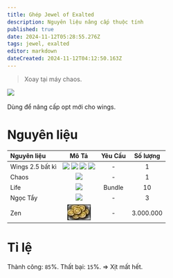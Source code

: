 ```yaml
---
title: Ghép Jewel of Exalted
description: Nguyên liệu nâng cấp thuộc tính
published: true
date: 2024-11-12T05:28:55.276Z
tags: jewel, exalted
editor: markdown
dateCreated: 2024-11-12T04:12:50.163Z
---
```


> Xoay tại máy chaos.

![](https://mu0rs.com/item_images/14/190.gif)

Dùng để nâng cấp opt mới cho wings.

# Nguyên liệu

| Nguyên liệu | Mô Tả | Yêu Cầu | Số lượng |
|:------------|:----:|:--------:|:---------:|
| Wings 2.5 bất kì | ![](https://mu0rs.com/item_images/12/180.gif) ![](https://mu0rs.com/item_images/12/181.gif) ![](https://mu0rs.com/item_images/12/182.gif) ![](https://mu0rs.com/item_images/12/183.gif) | - | 1 |
| Chaos | ![](https://mu0rs.com/item_images/12/15.gif) | - | 1 |
| Life | ![](https://mu0rs.com/item_images/12/136.gif) | Bundle | 10 |
| Ngọc Tẩy | ![](https://mu0rs.com/item_images/14/188.gif) | - | 3 |
| Zen | ![zen.png](/assets/zen.png) | - | 3.000.000 |

# Tỉ lệ

Thành công: `85`%.
Thất bại: `15`%. => Xịt mất hết. 